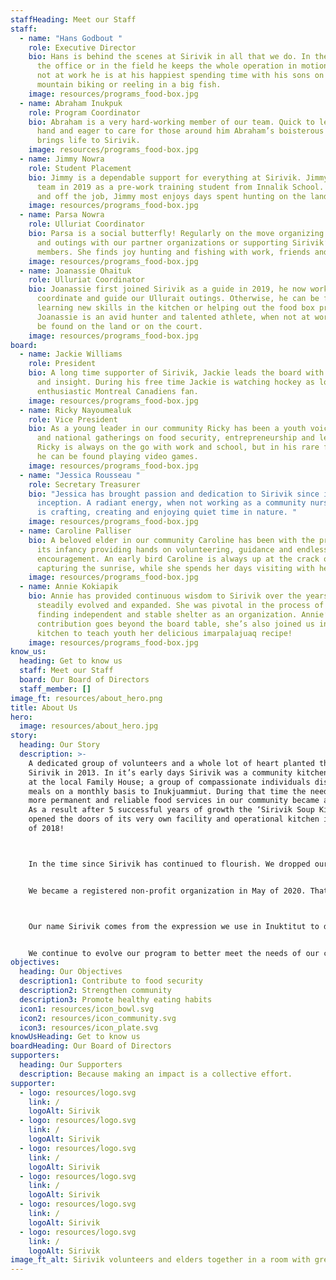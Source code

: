 ```yaml
---
staffHeading: Meet our Staff
staff:
  - name: "Hans Godbout "
    role: Executive Director
    bio: Hans is behind the scenes at Sirivik in all that we do. In the kitchen, in
      the office or in the field he keeps the whole operation in motion. When
      not at work he is at his happiest spending time with his sons on the land,
      mountain biking or reeling in a big fish.
    image: resources/programs_food-box.jpg
  - name: Abraham Inukpuk
    role: Program Coordinator
    bio: Abraham is a very hard-working member of our team. Quick to lend a helping
      hand and eager to care for those around him Abraham’s boisterous laughter
      brings life to Sirivik.
    image: resources/programs_food-box.jpg
  - name: Jimmy Nowra
    role: Student Placement
    bio: Jimmy is a dependable support for everything at Sirivik. Jimmy joined the
      team in 2019 as a pre-work training student from Innalik School. Both on
      and off the job, Jimmy most enjoys days spent hunting on the land.
    image: resources/programs_food-box.jpg
  - name: Parsa Nowra
    role: Ulluriat Coordinator
    bio: Parsa is a social butterfly! Regularly on the move organizing activities
      and outings with our partner organizations or supporting Sirivik’s team
      members. She finds joy hunting and fishing with work, friends and family.
    image: resources/programs_food-box.jpg
  - name: Joanassie Ohaituk
    role: Ulluriat Coordinator
    bio: Joanassie first joined Sirivik as a guide in 2019, he now works to
      coordinate and guide our Ullurait outings. Otherwise, he can be found
      learning new skills in the kitchen or helping out the food box program.
      Joanassie is an avid hunter and talented athlete, when not at work he can
      be found on the land or on the court.
    image: resources/programs_food-box.jpg
board:
  - name: Jackie Williams
    role: President
    bio: A long time supporter of Sirivik, Jackie leads the board with positivity
      and insight. During his free time Jackie is watching hockey as loyal and
      enthusiastic Montreal Canadiens fan.
    image: resources/programs_food-box.jpg
  - name: Ricky Nayoumealuk
    role: Vice President
    bio: As a young leader in our community Ricky has been a youth voice at regional
      and national gatherings on food security, entrepreneurship and leadership.
      Ricky is always on the go with work and school, but in his rare free time
      he can be found playing video games.
    image: resources/programs_food-box.jpg
  - name: "Jessica Rousseau "
    role: Secretary Treasurer
    bio: "Jessica has brought passion and dedication to Sirivik since it’s
      inception. A radiant energy, when not working as a community nurse Jessica
      is crafting, creating and enjoying quiet time in nature. "
    image: resources/programs_food-box.jpg
  - name: Caroline Palliser
    bio: A beloved elder in our community Caroline has been with the project since
      its infancy providing hands on volunteering, guidance and endless
      encouragement. An early bird Caroline is always up at the crack of dawn
      capturing the sunrise, while she spends her days visiting with her family.
    image: resources/programs_food-box.jpg
  - name: Annie Kokiapik
    bio: Annie has provided continuous wisdom to Sirivik over the years as it’s
      steadily evolved and expanded. She was pivotal in the process of Sirivik
      finding independent and stable shelter as an organization. Annie’s
      contribution goes beyond the board table, she’s also joined us in the
      kitchen to teach youth her delicious imarpalajuaq recipe!
    image: resources/programs_food-box.jpg
know_us:
  heading: Get to know us
  staff: Meet our Staff
  board: Our Board of Directors
  staff_member: []
image_ft: resources/about_hero.png
title: About Us
hero:
  image: resources/about_hero.jpg
story:
  heading: Our Story
  description: >-
    A dedicated group of volunteers and a whole lot of heart planted the seed of
    Sirivik in 2013. In it’s early days Sirivik was a community kitchen program
    at the local Family House; a group of compassionate individuals distributing
    meals on a monthly basis to Inukjuammiut. During that time the need to have
    more permanent and reliable food services in our community became apparent.
    As a result after 5 successful years of growth the ‘Sirivik Soup Kitchen’
    opened the doors of its very own facility and operational kitchen in April
    of 2018!



    In the time since Sirivik has continued to flourish. We dropped our ‘Soup Kitchen’ title to better encapsulate the scope of our work. Operating as a food centre we are able to provide a wider array of programs and initiatives, finding creative solutions to addressing food security in our community. 


    We became a registered non-profit organization in May of 2020. That year with the help of our staff, volunteers and partners we were able to host 135 activities, serve 8379 meals and deliver 3300 food boxes, and we’re only getting started!



    Our name Sirivik comes from the expression we use in Inuktitut to demonstrate our gratitude and excitement before sharing a meal.


    We continue to evolve our program to better meet the needs of our community, as Inukjuak continues to grow and change so will we. Contributing to an Inuit led food system that prioritizes our needs and celebrates our culture and community.
objectives:
  heading: Our Objectives
  description1: Contribute to food security
  description2: Strengthen community
  description3: Promote healthy eating habits
  icon1: resources/icon_bowl.svg
  icon2: resources/icon_community.svg
  icon3: resources/icon_plate.svg
knowUsHeading: Get to know us
boardHeading: Our Board of Directors
supporters:
  heading: Our Supporters
  description: Because making an impact is a collective effort.
supporter:
  - logo: resources/logo.svg
    link: /
    logoAlt: Sirivik
  - logo: resources/logo.svg
    link: /
    logoAlt: Sirivik
  - logo: resources/logo.svg
    link: /
    logoAlt: Sirivik
  - logo: resources/logo.svg
    link: /
    logoAlt: Sirivik
  - logo: resources/logo.svg
    link: /
    logoAlt: Sirivik
  - logo: resources/logo.svg
    link: /
    logoAlt: Sirivik
image_ft_alt: Sirivik volunteers and elders together in a room with green walls and plants
---
```

